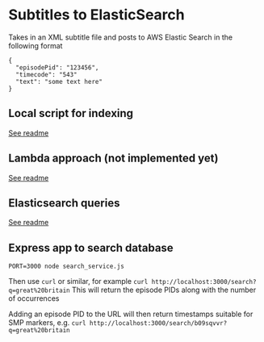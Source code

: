 # Subtitles to ElasticSearch

Takes in an XML subtitle file and posts to AWS Elastic Search in the following format

```
{
  "episodePid": "123456",
  "timecode": "543"
  "text": "some text here"
}
```

## Local script for indexing
[See readme](docs/local-approach.md)

## Lambda approach (not implemented yet)
[See readme](docs/lambda-approach.md)

## Elasticsearch queries
[See readme](docs/elasticstore-info.md)

## Express app to search database
```
PORT=3000 node search_service.js
```

Then use `curl` or similar, for example `curl http://localhost:3000/search?q=great%20britain`
This will return the episode PIDs along with the number of occurrences

Adding an episode PID to the URL will then return timestamps suitable for SMP markers, e.g. `curl http://localhost:3000/search/b09sqvvr?q=great%20britain`

